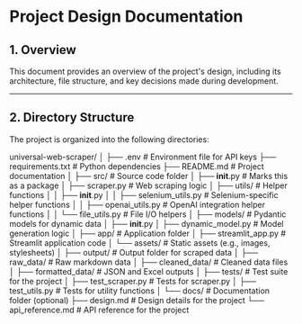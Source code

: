 # Project Design Documentation

## 1. Overview
This document provides an overview of the project's design, including its architecture, file structure, and key decisions made during development.

---

## 2. Directory Structure
The project is organized into the following directories:

universal-web-scraper/
│
├── .env                     # Environment file for API keys
├── requirements.txt         # Python dependencies
├── README.md                # Project documentation
│
├── src/                     # Source code folder
│   ├── __init__.py          # Marks this as a package
│   ├── scraper.py           # Web scraping logic
│   ├── utils/               # Helper functions
│   │   ├── __init__.py
│   │   ├── selenium_utils.py # Selenium-specific helper functions
│   │   ├── openai_utils.py   # OpenAI integration helper functions
│   │   └── file_utils.py     # File I/O helpers
│   ├── models/              # Pydantic models for dynamic data
│       ├── __init__.py
│       ├── dynamic_model.py # Model generation logic
│
├── app/                     # Application folder
│   ├── streamlit_app.py     # Streamlit application code
│   └── assets/              # Static assets (e.g., images, stylesheets)
│
├── output/                  # Output folder for scraped data
│   ├── raw_data/            # Raw markdown data
│   ├── cleaned_data/        # Cleaned data files
│   ├── formatted_data/      # JSON and Excel outputs
│
├── tests/                   # Test suite for the project
│   ├── test_scraper.py      # Tests for scraper.py
│   ├── test_utils.py        # Tests for utility functions
│
└── docs/                    # Documentation folder (optional)
    ├── design.md            # Design details for the project
    └── api_reference.md     # API reference for the project
